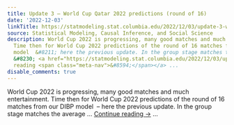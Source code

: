 ```yaml
---
title: Update 3 – World Cup Qatar 2022 predictions (round of 16)
date: '2022-12-03'
linkTitle: https://statmodeling.stat.columbia.edu/2022/12/03/update-3-world-cup-qatar-2022-predictions-round-of-16/
source: Statistical Modeling, Causal Inference, and Social Science
description: World Cup 2022 is progressing, many good matches and much entertainment.
  Time then for World Cup 2022 predictions of the round of 16 matches from our DIBP
  model  &#8211; here the previous update. In the group stage matches the average
  &#8230; <a href="https://statmodeling.stat.columbia.edu/2022/12/03/update-3-world-cup-qatar-2022-predictions-round-of-16/">Continue
  reading <span class="meta-nav">&#8594;</span></a> ...
disable_comments: true
---
```

World Cup 2022 is progressing, many good matches and much entertainment. Time then for World Cup 2022 predictions of the round of 16 matches from our DIBP model  &#8211; here the previous update. In the group stage matches the average &#8230; <a href="https://statmodeling.stat.columbia.edu/2022/12/03/update-3-world-cup-qatar-2022-predictions-round-of-16/">Continue reading <span class="meta-nav">&#8594;</span></a> ...